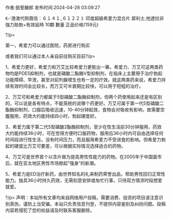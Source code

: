 <p>作者:狙誓臃郎 发布时间:2024-04-28 03:09:27</p>
<p>《✅港澳代购薇信：６１４１_６１２２ 》印度超級希愛力混合片 犀利士,他達拉非 強力助勃+有效延時 10顆 數量 正品价格(159元) </p>
									<p>?/p><p></p><p>第一，希爱力可以通过医院，药房进行购买</p><p></p><p>或者我们可以通过本人亲自前往购买目前?/p><p></p><p>1、希爱力更好，希爱力和万艾比较希爱力更胜出一筹。希爱力、万艾可这两类药物均是PDE5抑制剂，也就是磷酸二酯酶Ⅴ型抑制剂，在临床上主要用于治疗勃起功能障碍、早泄，甚至对前列腺增生也有一定的疗效。就这两类药来说，希爱力持续有效时间会比较长，而万艾可半衰期比较快，可以用于短程的治疗。</p><p></p><p>2、万艾可和希爱力都属于5型磷酸二酯酶抑制剂，但两个药使用起来还是有区别的，可以说是各有特点，不能笼统的说哪个药更好。万艾可属于第一代5型磷酸二酯酶抑制剂，口服后吸收迅速，10-40分钟起效，食物会对吸收有影响，故需要空腹服用，药效大约能持续四小时，勃起硬度好。</p><p></p><p>3、希爱力属于第二代5型磷酸2酯酶抑制剂，至少在性生活前30分钟服用，药效大约能持续36小时，可在觉得方便时口服药物，服用后36小时内可自由选择任何时间段进行性生活，没有时间压力，而且服用希爱力不受进食的影响。但希爱力勃起的硬度比万艾可要差，可以根据实际情况选择适合的药物。</p><p></p><p>4、万艾可是世界首个以含片做为提高男性性能力的药物。在2005年于中国面市后，就在亚太地区男性市场掀起“强身”的新潮。</p><p></p><p>5、希爱力是ED治疗新药，由世界知名的礼来制药荣誉出品，帮助男性回归正常性能力。独具36小时持久药效，无需刻意安排或匆忙行事，只待双方情浓时段想爱就爱。</p><p></p><p>?/p>				声明：本站所有文章均来自网络用户投稿，需要消费、投资的项目请注意识别真伪，谨防上当受骗，本站只负责信息刊登，不提供内容鉴别及纠纷问题。投稿内容若侵犯了您的权益请及时联系客服删除。				
